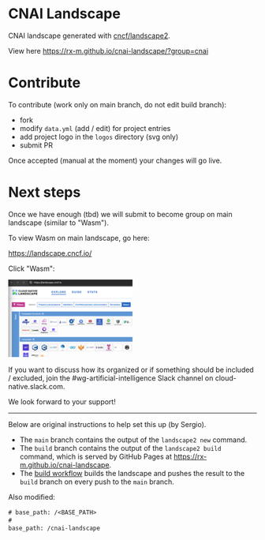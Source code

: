 # CNAI Landscape

CNAI landscape generated with [cncf/landscape2](https://github.com/cncf/landscape2).

View here https://rx-m.github.io/cnai-landscape/?group=cnai


# Contribute

To contribute (work only on main branch, do not edit build branch):

* fork
* modify `data.yml` (add / edit) for project entries
* add project logo in the `logos` directory (svg only)
* submit PR

Once accepted (manual at the moment) your changes will go live.


# Next steps

Once we have enough (tbd) we will submit to become group on main landscape (similar to "Wasm").

To view Wasm on main landscape, go here:

https://landscape.cncf.io/

Click "Wasm":

<img src="./images/2024-04-13-12-30-34.png" width=50%>

If you want to discuss how its organized or if something should be included / excluded, join the #wg-artificial-intelligence Slack channel on cloud-native.slack.com.

We look forward to your support!

---

Below are original instructions to help set this up (by Sergio).

- The `main` branch contains the output of the `landscape2 new` command.
- The `build` branch contains the output of the `landscape2 build` command, which is served by GitHub Pages at <https://rx-m.github.io/cnai-landscape>.
- The [build workflow](https://github.com/rx-m/cnai-landscape/blob/main/.github/workflows/build.yml) builds the landscape and pushes the result to the `build` branch on every push to the `main` branch.

Also modified:

```
# base_path: /<BASE_PATH>
#
base_path: /cnai-landscape
```
